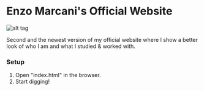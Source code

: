 # Enzo Marcani's Official Website
 
 ![alt tag](https://raw.github.com/Lenz94/Enzo-Marcani-s-Official-Website/master/images/screenshot.jpg)
 
 Second and the newest version of my official website where I show a better look of who I am and what I studied & worked with.
 
<h3>Setup</h3>
 
  1. Open "index.html" in the browser.
  2. Start digging!
